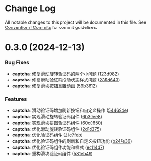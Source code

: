 # Change Log

All notable changes to this project will be documented in this file.
See [Conventional Commits](https://conventionalcommits.org) for commit guidelines.

# 0.3.0 (2024-12-13)

### Bug Fixes

- **captcha:** 修复滑动旋转验证码的两个小问题 ([123d982](https://github.com/weidyg/web-rc/commit/123d9827761bd01a2b64488632b6966b57b7e6ca))
- **captcha:** 修复滑动验证码拖动状态样式问题 ([235d643](https://github.com/weidyg/web-rc/commit/235d64380fb2b2dbd55165b020c731b98faf6204))
- **captcha:** 修复滑块按钮重置动画 ([59b3612](https://github.com/weidyg/web-rc/commit/59b36122c0c24ec4799e03452ce07aa737690c8a))

### Features

- **captcha:** 滑动验证码增加刷新按钮和自定义操作 ([544694e](https://github.com/weidyg/web-rc/commit/544694ecb54480425b40fb2e1746b97b1164d649))
- **captcha:** 实现滑动旋转验证码组件 ([6b30ee8](https://github.com/weidyg/web-rc/commit/6b30ee87f7cdc83973b82ea19855b0c428459b53))
- **captcha:** 实现滑块拼图验证码组件 ([60c0650](https://github.com/weidyg/web-rc/commit/60c065010efea667a82b4a1db28ca73df52040fb))
- **captcha:** 优化滑动旋转验证码组件 ([2d1d375](https://github.com/weidyg/web-rc/commit/2d1d375751849b659cad76ec55e20d046b5e4da9))
- **captcha:** 优化验证码组件 ([21c7feb](https://github.com/weidyg/web-rc/commit/21c7febefa294a294f2e11c52d84f87c36c76ffb))
- **captcha:** 优化验证码组件的刷新和自定义按钮功能 ([b247e36](https://github.com/weidyg/web-rc/commit/b247e36a157e8df7bab0f44cf75b07bc44a2d2d2))
- **captcha:** 优化验证码组件功能和样式 ([ec114d7](https://github.com/weidyg/web-rc/commit/ec114d7677a954a75140bc3ffea61432d79d0817))
- **captcha:** 重构滑块验证码组件 ([581eb49](https://github.com/weidyg/web-rc/commit/581eb495dda50d01d869be89c0b68cae99cb3314))
